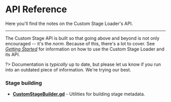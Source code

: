 # API Reference

Here you'll find the notes on the Custom Stage Loader's API. 

----

The Custom Stage API is built so that going above and beyond is not only encouraged -- it's the *norm.* Because of this, there's a lot to cover. 
See *[Getting Started](beginners.md)* for information on how to use the Custom Stage Loader and its API.

?> Documentation is *typically* up to date, but please let us know if you run into an outdated piece of information. We're trying our best.

### Stage building
+ **[CustomStageBuilder.gd](API/CSL/CustomStageBuilder.md)** - Utilities for building stage metadata.